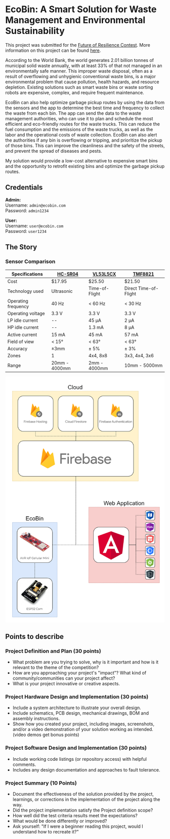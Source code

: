 # EcoBin: A Smart Solution for Waste Management and Environmental Sustainability

This project was submitted for the [Future of Resilience Contest](https://www.hackster.io/contests/avriot/hardware_applications/16317). More information on this project can be found [here](https://www.hackster.io/mferuscomelo/ecobin-smart-waste-management-for-a-greener-planet-47c7a6).

According to the World Bank, the world generates 2.01 billion tonnes of municipal solid waste annually, with at least 33% of that not managed in an environmentally safe manner. This improper waste disposal, often as a result of overflowing and unhygienic conventional waste bins, is a major environmental problem that cause pollution, health hazards, and resource depletion. Existing solutions such as smart waste bins or waste sorting robots are expensive, complex, and require frequent maintenance.

EcoBin can also help optimize garbage pickup routes by using the data from the sensors and the app to determine the best time and frequency to collect the waste from each bin. The app can send the data to the waste management authorities, who can use it to plan and schedule the most efficient and eco-friendly routes for the waste trucks. This can reduce the fuel consumption and the emissions of the waste trucks, as well as the labor and the operational costs of waste collection. EcoBin can also alert the authorities if any bin is overflowing or tripping, and prioritize the pickup of those bins. This can improve the cleanliness and the safety of the streets, and prevent the spread of diseases and pests.

My solution would provide a low-cost alternative to expensive smart bins and the opportunity to retrofit existing bins and optimize the garbage pickup routes.

## Credentials

**Admin:** \
Username: `admin@ecobin.com` \
Password: `admin1234`

**User:** \
Username: `user@ecobin.com` \
Password: `user1234`

## The Story

### Sensor Comparison

| Specifications      | [HC-SR04](/datasheets/HC-SR04.pdf) | [VL53L5CX](/datasheets/VL53L5CX.pdf) | [TMF8821](/datasheets/TMF8821.pdf) |
| ------------------- | ---------------------------------- | ------------------------------------ | ---------------------------------- |
| Cost                | $17.95                             | $25.50                               | $21.50                             |
| Technology used     | Ultrasonic                         | Time-of-Flight                       | Direct Time-of-Flight              |
| Operating frequency | 40 Hz                              | < 60 Hz                              | < 30 Hz                            |
| Operating voltage   | 3.3 V                              | 3.3 V                                | 3.3 V                              |
| LP idle current     | --                                 | 45 µA                                | 2 µA                               |
| HP idle current     | --                                 | 1.3 mA                               | 8 µA                               |
| Active current      | 15 mA                              | 45 mA                                | 57 mA                              |
| Field of view       | < 15°                              | < 63°                                | < 63°                              |
| Accuracy            | ±3mm                               | ± 5%                                 | ± 3%                               |
| Zones               | 1                                  | 4x4, 8x8                             | 3x3, 4x4, 3x6                      |
| Range               | 20mm - 4000mm                      | 2mm - 4000mm                         | 10mm - 5000mm                      |

![Alt text](images/ecobin.png)

## Points to describe

### Project Definition and Plan (30 points)

- What problem are you trying to solve, why is it important and how is it relevant to the theme of the competition?
- How are you approaching your project's "impact"? What kind of community/communities can your project affect?
- What is your project innovative or creative aspects.

### Project Hardware Design and Implementation (30 points)

- Include a system architecture to illustrate your overall design.
- Include schematics, PCB design, mechanical drawings, BOM and assembly instructions.
- Show how you created your project, including images, screenshots, and/or a video demonstration of your solution working as intended. (video demos get bonus points)

### Project Software Design and Implementation (30 points)

- Include working code listings (or repository access) with helpful comments.
- Includes any design documentation and approaches to fault tolerance.

### Project Summary (10 Points)

- Document the effectiveness of the solution provided by the project, learnings, or corrections in the implementation of the project along the way.
- Did the project implementation satisfy the Project definition scope?
- How well did the test criteria results meet the expectations?
- What would be done differently or improved?
- Ask yourself: "If I were a beginner reading this project, would I understand how to recreate it?"

